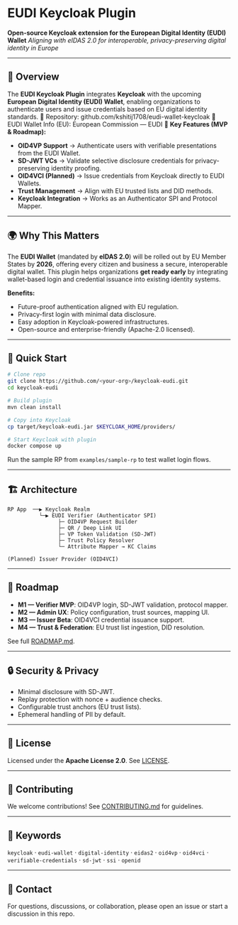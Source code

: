 # EUDI Keycloak Plugin

**Open-source Keycloak extension for the European Digital Identity (EUDI) Wallet**
*Aligning with eIDAS 2.0 for interoperable, privacy-preserving digital identity in Europe*

---

## 📖 Overview

The **EUDI Keycloak Plugin** integrates **Keycloak** with the upcoming **European Digital Identity (EUDI) Wallet**, enabling organizations to authenticate users and issue credentials based on EU digital identity standards.
🔗 Repository: github.com/kshitij1708/eudi-wallet-keycloak
🔗 EUDI Wallet Info (EU): European Commission — EUDI
🔑 **Key Features (MVP & Roadmap):**

* **OID4VP Support** → Authenticate users with verifiable presentations from the EUDI Wallet.
* **SD-JWT VCs** → Validate selective disclosure credentials for privacy-preserving identity proofing.
* **OID4VCI (Planned)** → Issue credentials from Keycloak directly to EUDI Wallets.
* **Trust Management** → Align with EU trusted lists and DID methods.
* **Keycloak Integration** → Works as an Authenticator SPI and Protocol Mapper.

---

## 🌍 Why This Matters

The **EUDI Wallet** (mandated by **eIDAS 2.0**) will be rolled out by EU Member States by **2026**, offering every citizen and business a secure, interoperable digital wallet. This plugin helps organizations **get ready early** by integrating wallet-based login and credential issuance into existing identity systems.

**Benefits:**

* Future-proof authentication aligned with EU regulation.
* Privacy-first login with minimal data disclosure.
* Easy adoption in Keycloak-powered infrastructures.
* Open-source and enterprise-friendly (Apache-2.0 licensed).

---

## 🚀 Quick Start

```bash
# Clone repo
git clone https://github.com/<your-org>/keycloak-eudi.git
cd keycloak-eudi

# Build plugin
mvn clean install

# Copy into Keycloak
cp target/keycloak-eudi.jar $KEYCLOAK_HOME/providers/

# Start Keycloak with plugin
docker compose up
```

Run the sample RP from `examples/sample-rp` to test wallet login flows.

---

## 🏗 Architecture

```
RP App  ──▶ Keycloak Realm
          └─▶ EUDI Verifier (Authenticator SPI)
                ├─ OID4VP Request Builder
                ├─ QR / Deep Link UI
                ├─ VP Token Validation (SD-JWT)
                ├─ Trust Policy Resolver
                └─ Attribute Mapper → KC Claims

(Planned) Issuer Provider (OID4VCI)
```

---

## 📅 Roadmap

* **M1 — Verifier MVP**: OID4VP login, SD-JWT validation, protocol mapper.
* **M2 — Admin UX**: Policy configuration, trust sources, mapping UI.
* **M3 — Issuer Beta**: OID4VCI credential issuance support.
* **M4 — Trust & Federation**: EU trust list ingestion, DID resolution.

See full [ROADMAP.md](docs/ROADMAP.md).

---

## 🔒 Security & Privacy

* Minimal disclosure with SD-JWT.
* Replay protection with nonce + audience checks.
* Configurable trust anchors (EU trust lists).
* Ephemeral handling of PII by default.

---

## 📜 License

Licensed under the **Apache License 2.0**. See [LICENSE](LICENSE).

---

## 🤝 Contributing

We welcome contributions! See [CONTRIBUTING.md](CONTRIBUTING.md) for guidelines.

---

## 📌 Keywords

`keycloak` · `eudi-wallet` · `digital-identity` · `eidas2` · `oid4vp` · `oid4vci` · `verifiable-credentials` · `sd-jwt` · `ssi` · `openid`

---

## 📧 Contact

For questions, discussions, or collaboration, please open an issue or start a discussion in this repo.
